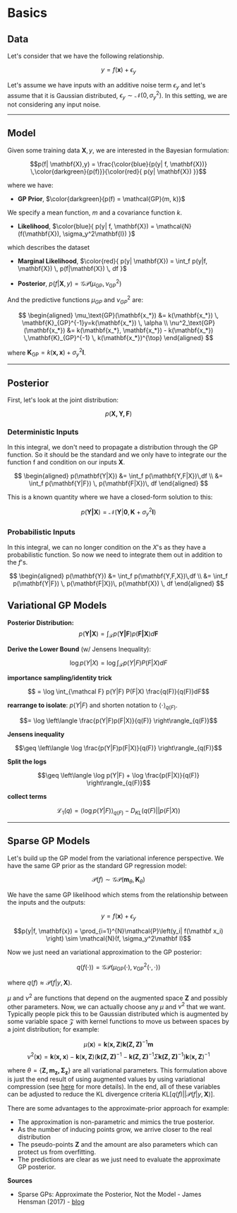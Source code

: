 # Basics

## Data

Let's consider that we have the following relationship.

$$y = f(\mathbf{x}) + \epsilon_y$$

Let's assume we have inputs with an additive noise term $\epsilon_y$ and let's assume that it is Gaussian distributed, $\epsilon_y \sim \mathcal{N}(0, \sigma_y^2)$. In this setting, we are not considering any input noise.

---

## Model

Given some training data $\mathbf{X},y$, we are interested in the Bayesian formulation:

$$p(f| \mathbf{X},y) = 
\frac{\color{blue}{p(y| f, \mathbf{X})}  \,\color{darkgreen}{p(f)}}{\color{red}{
p(y|  \mathbf{X}) }}$$

where we have:

* **GP Prior**, $\color{darkgreen}{p(f) = \mathcal{GP}(m, k)}$

We specify a mean function, $m$ and a covariance function $k$.

* **Likelihood**, $\color{blue}{
p(y| f, \mathbf{X}) = \mathcal{N}(f(\mathbf{X}), \sigma_y^2\mathbf{I})
}$

which describes the dataset

* **Marginal Likelihood**, $\color{red}{
p(y|  \mathbf{X}) = \int_f p(y|f, \mathbf{X}) \, p(f|\mathbf{X}) \, df
}$

* **Posterior**, $p(f| \mathbf{X},y) = \mathcal{GP}(\mu_\text{GP}, \nu^2_\text{GP})$

And the predictive functions $\mu_{GP}$ and $\nu^2_{GP}$ are:

$$
\begin{aligned}
    \mu_\text{GP}(\mathbf{x_*}) &= k(\mathbf{x_*}) \, \mathbf{K}_{GP}^{-1}y=k(\mathbf{x_*}) \, \alpha \\
    \nu^2_\text{GP}(\mathbf{x_*}) &= k(\mathbf{x_*}, \mathbf{x_*}) - k(\mathbf{x_*}) \,\mathbf{K}_{GP}^{-1} \, k(\mathbf{x_*})^{\top}
\end{aligned}
$$

where $\mathbf{K}_\text{GP}=k(\mathbf{x,x}) + \sigma_y^2 \mathbf{I}$.

---

## Posterior

First, let's look at the joint distribution:

$$p(\mathbf{X,Y,F}) $$

### Deterministic Inputs

In this integral, we don't need to propagate a distribution through the GP function. So it should be the standard and we only have to integrate our the function f and condition on our inputs $\mathbf{X}$.

$$
\begin{aligned}
p(\mathbf{Y|X}) &= \int_f p(\mathbf{Y,F|X})\,df \\
&= \int_f p(\mathbf{Y|F}) \, p(\mathbf{F|X})\, df
\end{aligned}
$$

This is a known quantity where we have a closed-form solution to this:

$$p(\mathbf{Y|X}) = \mathcal{N}(\mathbf{Y}|\mathbf{0}, \mathbf{K}+ \sigma_y^2 \mathbf{I})$$

### Probabilistic Inputs

In this integral, we can no longer condition on the $X$'s as they have a probabilistic function. So now we need to integrate them out in addition to the $f$'s.

$$
\begin{aligned}
p(\mathbf{Y}) &= \int_f p(\mathbf{Y,F,X})\,df \\
&= \int_f p(\mathbf{Y|F}) \, p(\mathbf{F|X})\, p(\mathbf{X}) \, df
\end{aligned}
$$


## Variational GP Models


**Posterior Distribution:**
$$p(\mathbf{Y|X}) = \int_{\mathcal F} p(\mathbf{Y|F}) p(\mathbf{F|X}) d\mathbf{F}$$

**Derive the Lower Bound** (w/ Jensens Inequality):

$$\log p(Y|X) = \log \int_{\mathcal F} p(Y|F) P(F|X) dF$$

**importance sampling/identity trick**

$$ = \log \int_{\mathcal F} p(Y|F) P(F|X) \frac{q(F)}{q(F)}dF$$

**rearrange to isolate**: $p(Y|F)$ and shorten notation to $\langle \cdot \rangle_{q(F)}$.

$$= \log \left\langle  \frac{p(Y|F)p(F|X)}{q(F)} \right\rangle_{q(F)}$$

**Jensens inequality**

$$\geq \left\langle \log \frac{p(Y|F)p(F|X)}{q(F)} \right\rangle_{q(F)}$$

**Split the logs**


$$\geq \left\langle \log p(Y|F) + \log \frac{p(F|X)}{q(F)} \right\rangle_{q(F)}$$

**collect terms**

$$\mathcal{L}_{1}(q)=\left\langle \log p(Y|F)\right\rangle_{q(F)} - D_{KL} \left( q(F) || p(F|X)\right) $$

---

## Sparse GP Models

Let's build up the GP model from the variational inference perspective. We have the same GP prior as the standard GP regression model:

$$\mathcal{P}(f) \sim \mathcal{GP}\left(\mathbf m_\theta, \mathbf K_\theta  \right)$$

We have the same GP likelihood which stems from the relationship between the inputs and the outputs:

$$y = f(\mathbf x) + \epsilon_y$$

$$p(y|f, \mathbf{x}) = \prod_{i=1}^{N}\mathcal{P}\left(y_i| f(\mathbf x_i) \right) \sim \mathcal{N}(f, \sigma_y^2\mathbf I)$$

Now we just need an variational approximation to the GP posterior:

$$q(f(\cdot)) = \mathcal{GP}\left( \mu_\text{GP}(\cdot), \nu^2_\text{GP}(\cdot, \cdot) \right) $$

where $q(f) \approx  \mathcal{P}(f|y, \mathbf X)$.



$\mu$ and $\nu^2$ are functions that depend on the augmented space $\mathbf Z$ and possibly other parameters. Now, we can actually choose any $\mu$ and $\nu^2$ that we want. Typically people pick this to be Gaussian distributed which is augmented by some variable space $\mathcal{Z}$ with kernel functions to move us between spaces by a joint distribution; for example:

$$\mu(\mathbf x) = \mathbf k(\mathbf{x, Z})\mathbf{k(Z,Z)}^{-1}\mathbf m$$
$$\nu^2(\mathbf x) = \mathbf k(\mathbf{x,x}) - \mathbf k(\mathbf{x, Z})\left( \mathbf{k(Z,Z)}^{-1}  - \mathbf{k(Z,Z)}^{-1} \Sigma \mathbf{k(Z,Z)}^{-1}\right)\mathbf k(\mathbf{x, Z})^{-1}$$

where $\theta = \{ \mathbf{Z, m_z, \Sigma_z} \}$ are all variational parameters. This formulation above is just the end result of using augmented values by using variational compression (see [here]() for more details). In the end, all of these variables can be adjusted to reduce the KL divergence criteria KL$\left[ q(f)||\mathcal{P}(f|y, \mathbf X)\right]$.

There are some advantages to the approximate-prior approach for example:

* The approximation is non-parametric and mimics the true posterior.
* As the number of inducing points grow, we arrive closer to the real distribution
* The pseudo-points $\mathbf Z$ and the amount are also parameters which can protect us from overfitting.
* The predictions are clear as we just need to evaluate the approximate GP posterior.

**Sources**

* Sparse GPs: Approximate the Posterior, Not the Model - James Hensman (2017) - [blog](https://www.prowler.io/blog/sparse-gps-approximate-the-posterior-not-the-model)